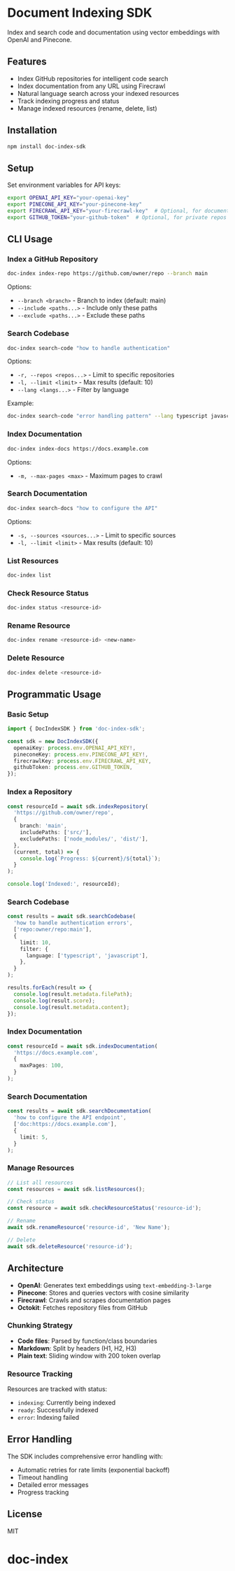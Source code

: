# Document Indexing SDK

Index and search code and documentation using vector embeddings with OpenAI and Pinecone.

## Features

- Index GitHub repositories for intelligent code search
- Index documentation from any URL using Firecrawl
- Natural language search across your indexed resources
- Track indexing progress and status
- Manage indexed resources (rename, delete, list)

## Installation

```bash
npm install doc-index-sdk
```

## Setup

Set environment variables for API keys:

```bash
export OPENAI_API_KEY="your-openai-key"
export PINECONE_API_KEY="your-pinecone-key"
export FIRECRAWL_API_KEY="your-firecrawl-key"  # Optional, for documentation
export GITHUB_TOKEN="your-github-token"  # Optional, for private repos
```

## CLI Usage

### Index a GitHub Repository

```bash
doc-index index-repo https://github.com/owner/repo --branch main
```

Options:
- `--branch <branch>` - Branch to index (default: main)
- `--include <paths...>` - Include only these paths
- `--exclude <paths...>` - Exclude these paths

### Search Codebase

```bash
doc-index search-code "how to handle authentication"
```

Options:
- `-r, --repos <repos...>` - Limit to specific repositories
- `-l, --limit <limit>` - Max results (default: 10)
- `--lang <langs...>` - Filter by language

Example:
```bash
doc-index search-code "error handling pattern" --lang typescript javascript
```

### Index Documentation

```bash
doc-index index-docs https://docs.example.com
```

Options:
- `-m, --max-pages <max>` - Maximum pages to crawl

### Search Documentation

```bash
doc-index search-docs "how to configure the API"
```

Options:
- `-s, --sources <sources...>` - Limit to specific sources
- `-l, --limit <limit>` - Max results (default: 10)

### List Resources

```bash
doc-index list
```

### Check Resource Status

```bash
doc-index status <resource-id>
```

### Rename Resource

```bash
doc-index rename <resource-id> <new-name>
```

### Delete Resource

```bash
doc-index delete <resource-id>
```

## Programmatic Usage

### Basic Setup

```typescript
import { DocIndexSDK } from 'doc-index-sdk';

const sdk = new DocIndexSDK({
  openaiKey: process.env.OPENAI_API_KEY!,
  pineconeKey: process.env.PINECONE_API_KEY!,
  firecrawlKey: process.env.FIRECRAWL_API_KEY,
  githubToken: process.env.GITHUB_TOKEN,
});
```

### Index a Repository

```typescript
const resourceId = await sdk.indexRepository(
  'https://github.com/owner/repo',
  {
    branch: 'main',
    includePaths: ['src/'],
    excludePaths: ['node_modules/', 'dist/'],
  },
  (current, total) => {
    console.log(`Progress: ${current}/${total}`);
  }
);

console.log('Indexed:', resourceId);
```

### Search Codebase

```typescript
const results = await sdk.searchCodebase(
  'how to handle authentication errors',
  ['repo:owner/repo:main'],
  {
    limit: 10,
    filter: {
      language: ['typescript', 'javascript'],
    },
  }
);

results.forEach(result => {
  console.log(result.metadata.filePath);
  console.log(result.score);
  console.log(result.metadata.content);
});
```

### Index Documentation

```typescript
const resourceId = await sdk.indexDocumentation(
  'https://docs.example.com',
  {
    maxPages: 100,
  }
);
```

### Search Documentation

```typescript
const results = await sdk.searchDocumentation(
  'how to configure the API endpoint',
  ['doc:https://docs.example.com'],
  {
    limit: 5,
  }
);
```

### Manage Resources

```typescript
// List all resources
const resources = await sdk.listResources();

// Check status
const resource = await sdk.checkResourceStatus('resource-id');

// Rename
await sdk.renameResource('resource-id', 'New Name');

// Delete
await sdk.deleteResource('resource-id');
```

## Architecture

- **OpenAI**: Generates text embeddings using `text-embedding-3-large`
- **Pinecone**: Stores and queries vectors with cosine similarity
- **Firecrawl**: Crawls and scrapes documentation pages
- **Octokit**: Fetches repository files from GitHub

### Chunking Strategy

- **Code files**: Parsed by function/class boundaries
- **Markdown**: Split by headers (H1, H2, H3)
- **Plain text**: Sliding window with 200 token overlap

### Resource Tracking

Resources are tracked with status:
- `indexing`: Currently being indexed
- `ready`: Successfully indexed
- `error`: Indexing failed

## Error Handling

The SDK includes comprehensive error handling with:
- Automatic retries for rate limits (exponential backoff)
- Timeout handling
- Detailed error messages
- Progress tracking

## License

MIT

# doc-index
